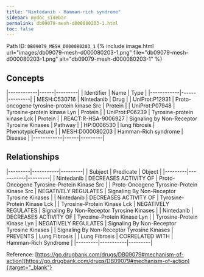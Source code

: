 ```yaml
---
title: "Nintedanib - Hamman-rich syndrome"
sidebar: mydoc_sidebar
permalink: db09079-mesh-d000080203-1.html
toc: false 
---
```



Path ID: `DB09079_MESH_D000080203_1`
{% include image.html url="images/db09079-mesh-d000080203-1.png" file="db09079-mesh-d000080203-1.png" alt="db09079-mesh-d000080203-1" %}

## Concepts

|------------|------|---------|
| Identifier | Name | Type    |
|------------|------|---------|
| MESH:C530716 | Nintedanib | Drug |
| UniProt:P12931 | Proto-oncogene tyrosine-protein kinase Src | Protein |
| UniProt:P07948 | Tyrosine-protein kinase Lyn | Protein |
| UniProt:P06239 | Tyrosine-protein kinase Lck | Protein |
| REACT:R-HSA-9006927 | Signaling by Non-Receptor Tyrosine Kinases | Pathway |
| HP:0006530 | lung fibrosis | PhenotypicFeature |
| MESH:D000080203 | Hamman-Rich syndrome | Disease |
|------------|------|---------|

## Relationships

|---------|-----------|---------|
| Subject | Predicate | Object  |
|---------|-----------|---------|
| Nintedanib | DECREASES ACTIVITY OF | Proto-Oncogene Tyrosine-Protein Kinase Src |
| Proto-Oncogene Tyrosine-Protein Kinase Src | NEGATIVELY REGULATES | Signaling By Non-Receptor Tyrosine Kinases |
| Nintedanib | DECREASES ACTIVITY OF | Tyrosine-Protein Kinase Lck |
| Tyrosine-Protein Kinase Lck | NEGATIVELY REGULATES | Signaling By Non-Receptor Tyrosine Kinases |
| Nintedanib | DECREASES ACTIVITY OF | Tyrosine-Protein Kinase Lyn |
| Tyrosine-Protein Kinase Lyn | NEGATIVELY REGULATES | Signaling By Non-Receptor Tyrosine Kinases |
| Signaling By Non-Receptor Tyrosine Kinases | PREVENTS | Lung Fibrosis |
| Lung Fibrosis | CORRELATED WITH | Hamman-Rich Syndrome |
|---------|-----------|---------|

Reference: [https://go.drugbank.com/drugs/DB09079#mechanism-of-action](https://go.drugbank.com/drugs/DB09079#mechanism-of-action){:target="_blank"}